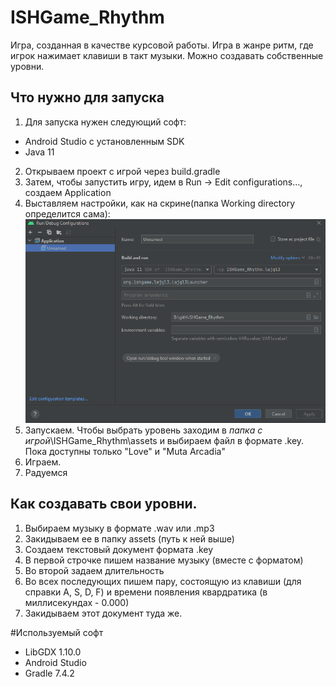 # ISHGame_Rhythm
Игра, созданная в качестве курсовой работы.
Игра в жанре ритм, где игрок нажимает клавиши в такт музыки. Можно создавать собственные уровни.
## Что нужно для запуска
1. Для запуска нужен следующий софт:
- Android Studio с установленным SDK
- Java 11
2. Открываем проект с игрой через build.gradle
3. Затем, чтобы запустить игру, идем в Run -> Edit configurations..., создаем Application
4. Выставляем настройки, как на скрине(папка Working directory определится сама):
![alt text](https://github.com/VerSyun/ISHGame_Rhythm/blob/main/setup.PNG)
5. Запускаем. Чтобы выбрать уровень заходим в *папка с игрой*\ISHGame_Rhythm\assets и выбираем файл в формате .key. Пока доступны только "Love" и "Muta Arcadia"
6. Играем.
7. Радуемся
## Как создавать свои уровни.
1. Выбираем музыку в формате .wav или .mp3
2. Закидываем ее в папку assets (путь к ней выше)
3. Создаем текстовый документ формата .key
4. В первой строчке пишем название музыку (вместе с форматом)
5. Во второй задаем длительность
6. Во всех последующих пишем пару, состоящую из клавиши (для справки A, S, D, F) и времени появления квардратика (в миллисекундах - 0.000)
7. Закидываем этот документ туда же.

#Используемый софт
- LibGDX 1.10.0
- Android Studio
- Gradle 7.4.2